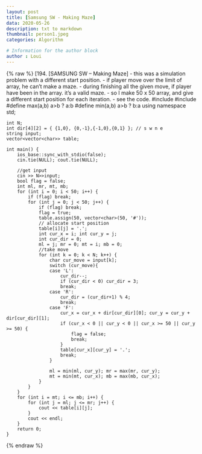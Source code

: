 ```yaml
---
layout: post
title: [Samsung SW - Making Maze]
data: 2020-05-26
description: txt to markdown
thumbnail: person1.jpeg
categories: Algorithm

# Information for the author block
author : Loui
---
```


{% raw %}
	﻿[194. [SAMSUNG SW – Making Maze]
	- this was a simulation problem with a different start position.
	- if player move over the limit of array, he can’t make a maze.
	- during finishing all the given move, if player have been in the array. it’s a valid maze.
	- so I make 50 x 50 array, and give a different start position for each iteration.
	- see the code.
	#include<iostream>
	#include<vector>
	#define max(a,b) a>b ? a:b
	#define min(a,b) a>b ? b:a
	using namespace std;
	
	int N;
	int dir[4][2] = { {1,0}, {0,-1},{-1,0},{0,1} }; // s w n e
	string input;
	vector<vector<char>> table;
	
	int main() {
		ios_base::sync_with_stdio(false);
		cin.tie(NULL); cout.tie(NULL);
	
		//get input
		cin >> N>>input;
		bool flag = false;
		int ml, mr, mt, mb;
		for (int i = 0; i < 50; i++) {
			if (flag) break;
			for (int j = 0; j < 50; j++) {
				if (flag) break;
				flag = true;
				table.assign(50, vector<char>(50, '#'));
				// allocate start position
				table[i][j] = '.';
				int cur_x = i; int cur_y = j;
				int cur_dir = 0;
				ml = j; mr = 0; mt = i; mb = 0;
				//take move
				for (int k = 0; k < N; k++) {
					char cur_move = input[k];
					switch (cur_move){
					case 'L':
						cur_dir--;
						if (cur_dir < 0) cur_dir = 3;
						break;
					case 'R':
						cur_dir = (cur_dir+1) % 4;
						break;
					case 'F':
						cur_x = cur_x + dir[cur_dir][0]; cur_y = cur_y + dir[cur_dir][1];
						if (cur_x < 0 || cur_y < 0 || cur_x >= 50 || cur_y >= 50) {
							flag = false;
							break;
						}
						table[cur_x][cur_y] = '.';
						break;
					}
					
					ml = min(ml, cur_y); mr = max(mr, cur_y);
					mt = min(mt, cur_x); mb = max(mb, cur_x);
				}
			}
		}
		for (int i = mt; i <= mb; i++) {
			for (int j = ml; j <= mr; j++) {
				cout << table[i][j];
			}
			cout << endl;
		}
		return 0;
	}
	
	
{% endraw %}
